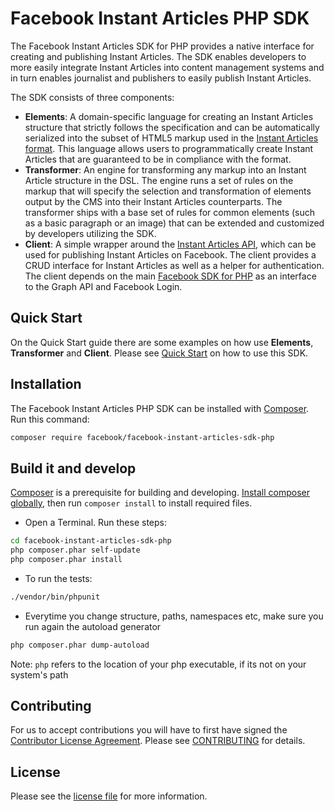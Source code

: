 # Facebook Instant Articles PHP SDK #

The Facebook Instant Articles SDK for PHP provides a native interface for creating and publishing Instant Articles. The SDK enables developers to more easily integrate Instant Articles into content management systems and in turn enables journalist and publishers to easily publish Instant Articles.

The SDK consists of three components:
- **Elements**: A domain-specific language for creating an Instant Articles structure that strictly follows the specification and can be automatically serialized into the subset of HTML5 markup used in the [Instant Articles format](https://developers.facebook.com/docs/instant-articles/reference). This language allows users to programmatically create Instant Articles that are guaranteed to be in compliance with the format.
- **Transformer**: An engine for transforming any markup into an Instant Article structure in the DSL. The engine runs a set of rules on the markup that will specify the selection and transformation of elements output by the CMS into their Instant Articles counterparts. The transformer ships with a base set of rules for common elements (such as a basic paragraph or an image) that can be extended and customized by developers utilizing the SDK.
- **Client**: A simple wrapper around the [Instant Articles API](https://developers.facebook.com/docs/instant-articles/api), which can be used for publishing Instant Articles on Facebook. The client provides a CRUD interface for Instant Articles as well as a helper for authentication. The client depends on the main [Facebook SDK for PHP](https://github.com/facebook/facebook-php-sdk-v4) as an interface to the Graph API and Facebook Login.

## Quick Start
On the Quick Start guide there are some examples on how use **Elements**, **Transformer** and **Client**.
Please see [Quick Start](https://github.com/facebook/facebook-instant-articles-sdk-php/blob/master/QUICKSTART.md) on how to use this SDK.

## Installation

The Facebook Instant Articles PHP SDK can be installed with [Composer](https://getcomposer.org/). Run this command:

```sh
composer require facebook/facebook-instant-articles-sdk-php
```

## Build it and develop ##

[Composer](https://getcomposer.org/) is a prerequisite for building and developing. [Install composer globally](https://getcomposer.org/doc/00-intro.md#globally), then run `composer install` to install required files.

* Open a Terminal. Run these steps:
```sh
cd facebook-instant-articles-sdk-php
php composer.phar self-update
php composer.phar install
```
* To run the tests:
```sh
./vendor/bin/phpunit
```
* Everytime you change structure, paths, namespaces etc, make sure you run again the autoload generator
```sh
php composer.phar dump-autoload
```

Note: `php` refers to the location of your php executable, if its not on your system's path

## Contributing

For us to accept contributions you will have to first have signed the [Contributor License Agreement](https://code.facebook.com/cla). Please see [CONTRIBUTING](https://github.com/facebook/facebook-instant-articles-sdk-php/blob/master/CONTRIBUTING.md) for details.

## License

Please see the [license file](https://github.com/facebook/facebook-instant-articles-sdk-php/blob/master/LICENSE) for more information.
